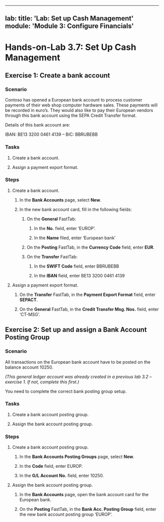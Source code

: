 
---
lab:
    title: 'Lab: Set up Cash Management'
    module: 'Module 3: Configure Financials'
---

Hands-on-Lab 3.7: Set Up Cash Management
========================================

Exercise 1: Create a bank account
---------------------------------

### Scenario

Contoso has opened a European bank account to process customer payments of their
web shop computer hardware sales. These payments will be recorded in euro’s.
They would also like to pay their European vendors through this bank account
using the SEPA Credit Transfer format.

Details of this bank account are:

IBAN: BE13 3200 0461 4139 – BIC: BBRUBEBB

### **Tasks**

1.  Create a bank account.

2.  Assign a payment export format.

### Steps

1.  Create a bank account.

    1.  In the **Bank Accounts** page, select **New**.

    2.  In the new bank account card, fill in the following fields:

        1.  On the **General** FastTab:

            1.  In the **No.** field, enter ‘EUROP’.

            2.  In the **Name** filed, enter ‘European bank’

        2.  On the **Posting** FastTab, in the **Currency Code** field, enter
            **EUR**.

        3.  On the **Transfer** FastTab:

            1.  In the **SWIFT Code** field, enter BBRUBEBB

            2.  In the **IBAN** field, enter BE13 3200 0461 4139

2.  Assign a payment export format.

    1.  On the **Transfer** FastTab, in the **Payment Export Format** field,
        enter **SEPACT**.

    2.  On the **General** FastTab, in the **Credit Transfer Msg. Nos.** field,
        enter ‘CT-MSG’.

Exercise 2: Set up and assign a Bank Account Posting Group
----------------------------------------------------------

### Scenario

All transactions on the European bank account have to be posted on the balance
account 10250.

*(This general ledger account was already created in a previous lab 3.2 –
exercise 1. If not, complete this first.)*

You need to complete the correct bank posting group setup.

### Tasks

1.  Create a bank account posting group.

2.  Assign the bank account posting group.

### Steps

1.  Create a bank account posting group.

    1.  In the **Bank Accounts Posting Groups** page, select **New**.

    2.  In the **Code** field, enter EUROP.

    3.  In the **G/L Account No.** field, enter 10250.

2.  Assign the bank account posting group.

    1.  In the **Bank Accounts** page, open the bank account card for the
        European bank.

    2.  On the **Posting** FastTab, in the **Bank Acc. Posting Group** field,
        enter the new bank account posting group ‘EUROP’.
